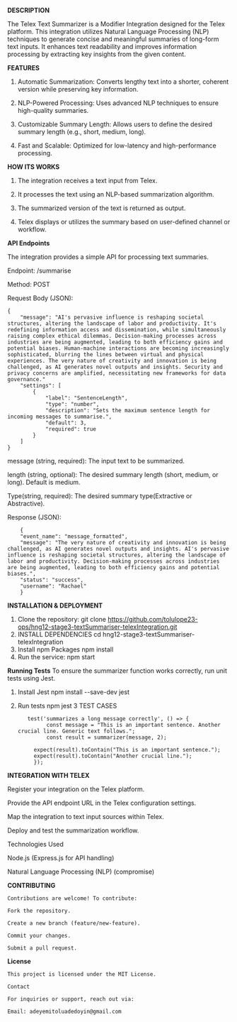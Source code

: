 ﻿**DESCRIPTION**
    
The Telex Text Summarizer is a Modifier Integration designed for the Telex platform. This integration utilizes Natural Language Processing (NLP) techniques to generate concise and meaningful summaries of long-form text inputs. It enhances text readability and improves information processing by extracting key insights from the given content.

**FEATURES**

1. Automatic Summarization: Converts lengthy text into a shorter, coherent version while preserving key information.

2. NLP-Powered Processing: Uses advanced NLP techniques to ensure high-quality summaries.

3. Customizable Summary Length: Allows users to define the desired summary length (e.g., short, medium, long).

4. Fast and Scalable: Optimized for low-latency and high-performance processing.


**HOW ITS WORKS**

1. The integration receives a text input from Telex.

2. It processes the text using an NLP-based summarization algorithm.

3. The summarized version of the text is returned as output.

4. Telex displays or utilizes the summary based on user-defined channel or workflow.


**API Endpoints**

The integration provides a simple API for processing text summaries.

Endpoint: /summarise

Method: POST

Request Body (JSON):

    {
        "message": "AI's pervasive influence is reshaping societal structures, altering the landscape of labor and productivity. It's redefining information access and dissemination, while simultaneously raising complex ethical dilemmas. Decision-making processes across industries are being augmented, leading to both efficiency gains and potential biases. Human-machine interactions are becoming increasingly sophisticated, blurring the lines between virtual and physical experiences. The very nature of creativity and innovation is being challenged, as AI generates novel outputs and insights. Security and privacy concerns are amplified, necessitating new frameworks for data governance."
        "settings": [
            {
                "label": "SentenceLength",
                "type": "number",
                "description": "Sets the maximum sentence length for incoming messages to summarise.",
                "default": 3,
                "required": true
            }
        ]
    }

message (string, required): The input text to be summarized.

length (string, optional): The desired summary length (short, medium, or long). Default is medium.

Type(string, required): The desired summary type(Extractive or Abstractive).

Response (JSON):

        {
        "event_name": "message_formatted",
        "message": "The very nature of creativity and innovation is being challenged, as AI generates novel outputs and insights. AI's pervasive influence is reshaping societal structures, altering the landscape of labor and productivity. Decision-making processes across industries are being augmented, leading to both efficiency gains and potential biases.",
        "status": "success",
        "username": "Rachael"
        }


 **INSTALLATION & DEPLOYMENT**
 
 1. Clone the repository:
        git clone https://github.com/tolulope23-ops/hng12-stage3-textSummariser-telexIntegration.git
 2. INSTALL DEPENDENCIES
        cd hng12-stage3-textSummariser-telexIntegration
 3. Install npm Packages
        npm install
 4. Run the service:
        npm start

**Running Tests**
To ensure the summarizer function works correctly, run unit tests using Jest.
1. Install Jest
       npm install --save-dev jest
2. Run tests
       npm jest
3 TEST CASES

          test('summarizes a long message correctly', () => {
                const message = "This is an important sentence. Another crucial line. Generic text follows.";
                const result = summarizer(message, 2);
                
            expect(result).toContain("This is an important sentence.");
            expect(result).toContain("Another crucial line.");
            });

**INTEGRATION WITH TELEX**

Register your integration on the Telex platform.

Provide the API endpoint URL in the Telex configuration settings.

Map the integration to text input sources within Telex.

Deploy and test the summarization workflow.

Technologies Used

Node.js (Express.js for API handling)

Natural Language Processing (NLP) (compromise)

**CONTRIBUTING**

    Contributions are welcome! To contribute:
    
    Fork the repository.
    
    Create a new branch (feature/new-feature).
    
    Commit your changes.
    
    Submit a pull request.

**License**

    This project is licensed under the MIT License.
    
    Contact
    
    For inquiries or support, reach out via:
    
    Email: adeyemitoluadedoyin@gmail.com




